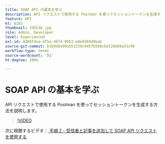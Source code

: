 ```yaml
---
title: SOAP API の基本を学ぶ
description: API リクエストで使用する Postman を使ってセッショントークンを生成する方法を説明します。
feature: API
kt: 8163
thumbnail: 336536.jpg
role: Admin, Developer
level: Experienced
exl-id: dd09f4ea-4f5a-4674-9652-e8e0369d9bab
source-git-commit: b1b8d8a99a551239c445fb588cbd126b66a53c9b
workflow-type: tm+mt
source-wordcount: '51'
ht-degree: 100%

---
```


# SOAP API の基本を学ぶ

API リクエストで使用する Postman を使ってセッショントークンを生成する方法を説明します。

>[!VIDEO](https://video.tv.adobe.com/v/336536?quality=12&learn=on)

次に視聴するビデオ：[ 手順 2 - 受信者と記事を追加して SOAP API リクエストを使用する ](/help/tutorial-use-soap-apis/add-recipients-and-articles-using-soap-api-requests.md)
